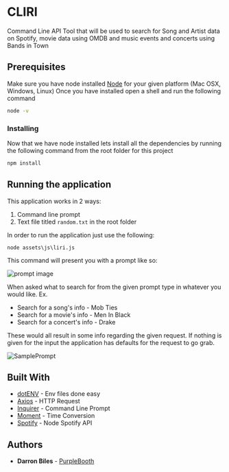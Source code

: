 # CLIRI

Command Line API Tool that will be used to search for Song and Artist data on Spotify, movie data using OMDB and music events and concerts using Bands in Town

## Prerequisites

Make sure you have node installed [Node](https://nodejs.org/en/) for your given platform (Mac OSX, Windows, Linux)
Once you have installed open a shell and run the following command

```bash
node -v
```

### Installing

Now that we have node installed lets install all the dependencies by running the following command from the root folder for this project

```bash
npm install
```

## Running the application

This application works in 2 ways:

1. Command line prompt
2. Text file titled `random.txt` in the root folder

In order to run the application just use the following:

```node
node assets\js\liri.js
```

This command will present you with a prompt like so:

![prompt image](https://cl.ly/becacfa333c2/Image%202018-10-25%20at%2011.38.02%20PM.png)

When asked what to search for from the given prompt type in whatever you would like. Ex.

* Search for a song's info - Mob Ties
* Search for a movie's info - Men In Black
* Search for a concert's info - Drake

These would all result in some info regarding the given request. If nothing is given for the input the application has defaults for the request to go grab.

![SamplePrompt](https://cl.ly/992bade78d39/Screen%20Recording%202018-10-25%20at%2011.55.08.90%20PM.gif)

## Built With

* [dotENV](https://www.npmjs.com/package/dotenv) - Env files done easy
* [Axios](https://www.npmjs.com/package/axios) - HTTP Request
* [Inquirer](https://www.npmjs.com/package/inquirer) - Command Line Prompt
* [Moment](https://www.npmjs.com/package/moment) - Time Conversion
* [Spotify](https://www.npmjs.com/package/spotify) - Node Spotify API

## Authors

* **Darron Biles** - [PurpleBooth](https://github.com/DBiles)
